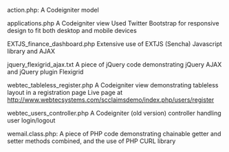 action.php:
	A Codeigniter model

applications.php
	A Codeigniter view
	Used Twitter Bootstrap for responsive design to fit both desktop and mobile devices

EXTJS_finance_dashboard.php
	Extensive use of EXTJS (Sencha) Javascript library and AJAX

jquery_flexigrid_ajax.txt
	A piece of jQuery code demonstrating jQuery AJAX and jQuery plugin Flexigrid

webtec_tableless_register.php
	A Codeigniter view demonstrating tableless layout in a registration page
	Live page at http://www.webtecsystems.com/scclaimsdemo/index.php/users/register

webtec_users_controller.php
	A Codeigniter (old version) controller handling user login/logout

wemail.class.php:
	A piece of PHP code demonstrating chainable getter and setter methods combined,
	and the use of PHP CURL library
